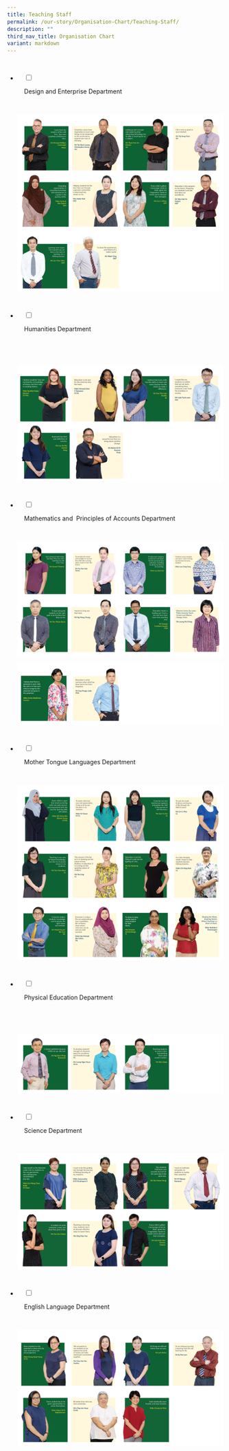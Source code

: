 ```yaml
---
title: Teaching Staff
permalink: /our-story/Organisation-Chart/Teaching-Staff/
description: ""
third_nav_title: Organisation Chart
variant: markdown
---
```

<ul class="jekyllcodex_accordion">

&nbsp;&nbsp;<li>

&nbsp;&nbsp;&nbsp;&nbsp;<input type="checkbox" id="accordion1">

&nbsp;&nbsp;&nbsp;&nbsp;<label for="accordion1">Design and Enterprise Department</label>

&nbsp;&nbsp;&nbsp;&nbsp;<div>

<p> 
<img src="/images/Our%20Story/Organisation%20Chart/Teaching%20Staff/Design%20and%20Enterprise%20Dpt/DnT_R8.png">
	<img src="/images/Our%20Story/Organisation%20Chart/Teaching%20Staff/Design%20and%20Enterprise%20Dpt/DnT_R9.png">

</p>

&nbsp;&nbsp;&nbsp;&nbsp;</div>

</li>
	<li>

&nbsp;&nbsp;&nbsp;&nbsp;<input type="checkbox" id="accordion2">

&nbsp;&nbsp;&nbsp;&nbsp;<label for="accordion2">Humanities&nbsp;Department</label>

&nbsp;&nbsp;&nbsp;&nbsp;<div>

&nbsp;&nbsp;&nbsp;&nbsp;&nbsp;&nbsp;<p> 
				<img src="/images/Our%20Story/Organisation%20Chart/Teaching%20Staff/Humanities%20Department/Humanities_R10.png">

</p>

&nbsp;&nbsp;&nbsp;&nbsp;</div>

</li>
	
	
<li>

&nbsp;&nbsp;&nbsp;&nbsp;<input type="checkbox" id="accordion3">

&nbsp;&nbsp;&nbsp;&nbsp;<label for="accordion3">Mathematics&nbsp;and&nbsp; Principles&nbsp;of&nbsp;Accounts Department</label>

&nbsp;&nbsp;&nbsp;&nbsp;<div>

<p> 			
<img src="/images/Our%20Story/Organisation%20Chart/Teaching%20Staff/Mathematics%20and%20%20POA%20Dpt/Maths_n_POA_R11.png">
	</p>
	<p>
<img src="/images/Our%20Story/Organisation%20Chart/Teaching%20Staff/Mathematics%20and%20%20POA%20Dpt/Maths_n_POA_R12.png">
</p>

&nbsp;&nbsp;&nbsp;&nbsp;</div>

</li>
	
<li>

&nbsp;&nbsp;&nbsp;&nbsp;<input type="checkbox" id="accordion4">

&nbsp;&nbsp;&nbsp;&nbsp;<label for="accordion4">Mother&nbsp;Tongue&nbsp;Languages&nbsp;Department</label>

&nbsp;&nbsp;&nbsp;&nbsp;<div>

<p>
<img src="/images/Our%20Story/Organisation%20Chart/Teaching%20Staff/MTL%20Department/MTL_R13.png">
<img src="/images/Our%20Story/Organisation%20Chart/Teaching%20Staff/MTL%20Department/MTL_R14.png">
	
</p>

&nbsp;&nbsp;</div>

</li>
	
<li>

&nbsp;&nbsp;&nbsp;&nbsp;<input type="checkbox" id="accordion5">

&nbsp;&nbsp;&nbsp;&nbsp;<label for="accordion5">Physical&nbsp;Education&nbsp;Department</label>

&nbsp;&nbsp;&nbsp;&nbsp;<div>

&nbsp;&nbsp;&nbsp;&nbsp;<p>	<img src="/images/Our%20Story/Organisation%20Chart/Teaching%20Staff/Physical%20Education%20Department/PE_R15.png"> 
			</p>

&nbsp;&nbsp;&nbsp;&nbsp;</div>

</li>
	
<li>

&nbsp;&nbsp;&nbsp;&nbsp;<input type="checkbox" id="accordion6">

&nbsp;&nbsp;&nbsp;&nbsp;<label for="accordion6">Science&nbsp;Department</label>

&nbsp;&nbsp;&nbsp;&nbsp;<div>

<p>
<img src="/images/Our%20Story/Organisation%20Chart/Teaching%20Staff/Science%20Department/Science_R16.png">
			</p>

&nbsp;&nbsp;&nbsp;&nbsp;</div>

</li>
	
<li>

&nbsp;&nbsp;&nbsp;&nbsp;<input type="checkbox" id="accordion7">

&nbsp;&nbsp;&nbsp;&nbsp;<label for="accordion7">English&nbsp;Language&nbsp;Department</label>

&nbsp;&nbsp;&nbsp;&nbsp;<div>

<p> 
<img src="/images/Our%20Story/Organisation%20Chart/Teaching%20Staff/English%20Language%20Department/English_R17.png">
</p>

&nbsp;&nbsp;&nbsp;&nbsp;</div>

</li>
	
	

	
</ul>

<style>	
	img {
		font-style: italic;
		max-width: 100%;
		height: auto;
		vertical-align: middle;
		background-repeat: no- repeat;
		background-size: cover;
	}
	</style>